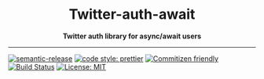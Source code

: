 <div align="center">
  <h1>Twitter-auth-await</h1>
  <strong>Twitter auth library for async/await users</strong>
</div>

<hr>

[![semantic-release](https://img.shields.io/badge/%20%20%F0%9F%93%A6%F0%9F%9A%80-semantic--release-e10079.svg)](https://github.com/semantic-release/semantic-release)
[![code style: prettier](https://img.shields.io/badge/code_style-prettier-ff69b4.svg)](https://github.com/prettier/prettier)
[![Commitizen friendly](https://img.shields.io/badge/commitizen-friendly-brightgreen.svg)](http://commitizen.github.io/cz-cli/)
[![Build Status](https://travis-ci.org/Nargonath/twitter-auth-await.svg?branch=master)](https://travis-ci.org/Nargonath/twitter-auth-await)
[![License: MIT](https://img.shields.io/badge/License-MIT-yellow.svg)](https://opensource.org/licenses/MIT)
